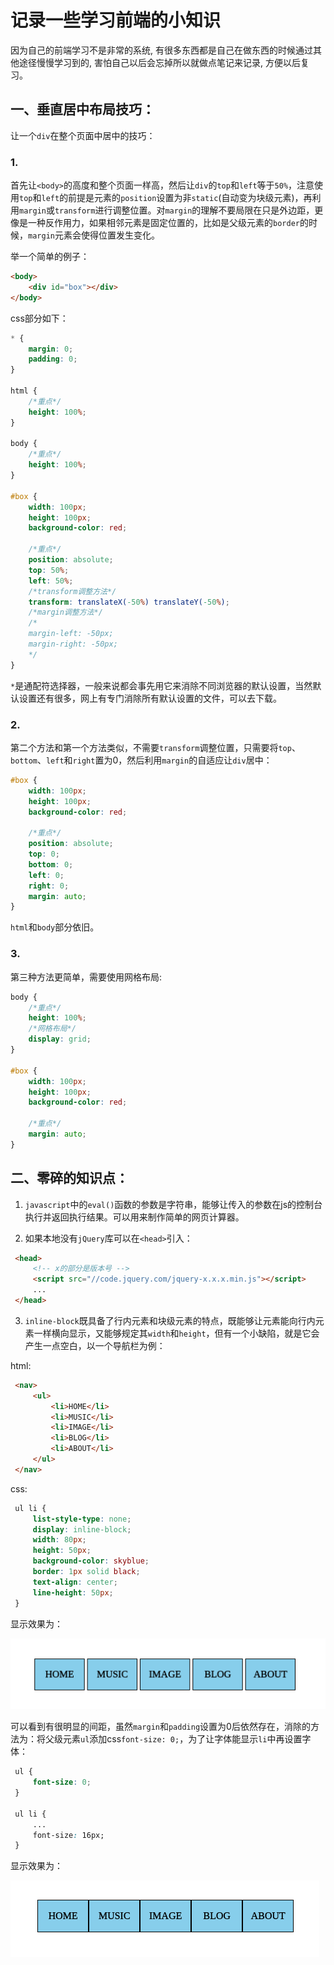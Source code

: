 # 记录一些学习前端的小知识

因为自己的前端学习不是非常的系统, 有很多东西都是自己在做东西的时候通过其他途径慢慢学习到的, 害怕自己以后会忘掉所以就做点笔记来记录, 方便以后复习。

## 一、垂直居中布局技巧：

让一个`div`在整个页面中居中的技巧：

### 1.

首先让`<body>`的高度和整个页面一样高，然后让`div`的`top`和`left`等于`50%`，注意使用`top`和`left`的前提是元素的`position`设置为非`static`(自动变为块级元素)，再利用`margin`或`transform`进行调整位置。对`margin`的理解不要局限在只是外边距，更像是一种反作用力，如果相邻元素是固定位置的，比如是父级元素的`border`的时候，`margin`元素会使得位置发生变化。

举一个简单的例子：

```html
<body>
    <div id="box"></div>
</body>
```

css部分如下：

```css
* {
    margin: 0;
    padding: 0;
}

html {
    /*重点*/
    height: 100%;
}

body {
    /*重点*/
    height: 100%;
}

#box {
    width: 100px;
    height: 100px;
    background-color: red;

    /*重点*/
    position: absolute;
    top: 50%;
    left: 50%;
    /*transform调整方法*/
    transform: translateX(-50%) translateY(-50%);
    /*margin调整方法*/
    /*
    margin-left: -50px;
    margin-right: -50px;
    */
}
```

`*`是通配符选择器，一般来说都会事先用它来消除不同浏览器的默认设置，当然默认设置还有很多，网上有专门消除所有默认设置的文件，可以去下载。

### 2.

第二个方法和第一个方法类似，不需要`transform`调整位置，只需要将`top`、`bottom`、`left`和`right`置为0，然后利用`margin`的自适应让`div`居中：

```css
#box {
    width: 100px;
    height: 100px;
    background-color: red;

    /*重点*/
    position: absolute;
    top: 0;
    bottom: 0;
    left: 0;
    right: 0;
    margin: auto;
}
```

`html`和`body`部分依旧。

### 3.

第三种方法更简单，需要使用网格布局:

```css
body {
    /*重点*/
    height: 100%;
    /*网格布局*/
    display: grid;
}

#box {
    width: 100px;
    height: 100px;
    background-color: red;

    /*重点*/
    margin: auto;
}
```

## 二、零碎的知识点：

1. `javascript`中的`eval()`函数的参数是字符串，能够让传入的参数在js的控制台执行并返回执行结果。可以用来制作简单的网页计算器。

2. 如果本地没有`jQuery`库可以在`<head>`引入：

  ```html
   <head>
       <!-- x的部分是版本号 -->
       <script src="//code.jquery.com/jquery-x.x.x.min.js"></script>
       ...
   </head>
  ```

3. `inline-block`既具备了行内元素和块级元素的特点，既能够让元素能向行内元素一样横向显示，又能够规定其`width`和`height`，但有一个小缺陷，就是它会产生一点空白，以一个导航栏为例：

  html:

  ```html
   <nav>
       <ul>
           <li>HOME</li>
           <li>MUSIC</li>
           <li>IMAGE</li>
           <li>BLOG</li>
           <li>ABOUT</li>
       </ul>
   </nav>
  ```

  css:

  ```css
   ul li {
       list-style-type: none;
       display: inline-block;
       width: 80px;
       height: 50px;
       background-color: skyblue;
       border: 1px solid black;
       text-align: center;
       line-height: 50px;
   }
  ```

  显示效果为：

  ![nav1](images/nav1.png)

  可以看到有很明显的间距，虽然`margin`和`padding`设置为0后依然存在，消除的方法为：将父级元素`ul`添加css`font-size: 0;`，为了让字体能显示`li`中再设置字体：

  ```css
   ul {
       font-size: 0;
   }

   ul li {
       ...
       font-size: 16px;
   }
  ```

  显示效果为：

  ![nav2](images/nav2.png)
